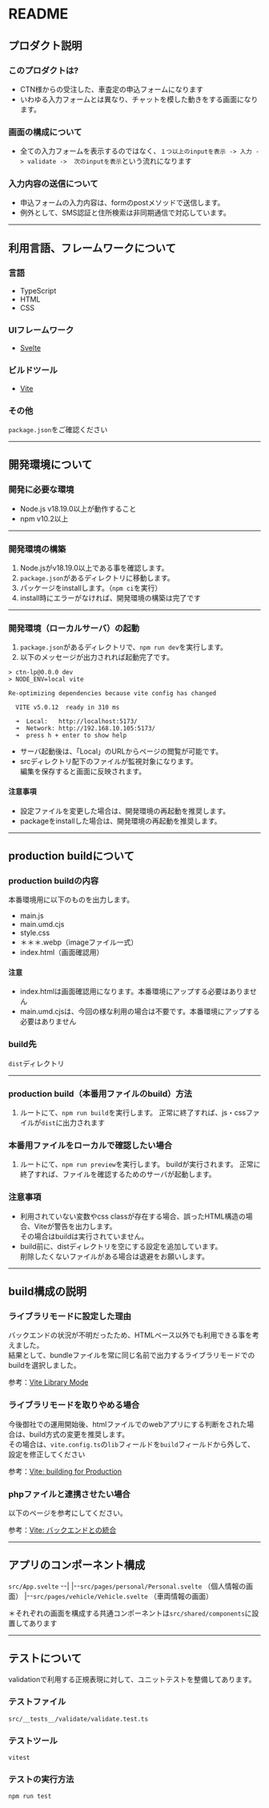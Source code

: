 # README #


## プロダクト説明

### このプロダクトは?
* CTN様からの受注した、車査定の申込フォームになります
* いわゆる入力フォームとは異なり、チャットを模した動きをする画面になります。

### 画面の構成について
* 全ての入力フォームを表示するのではなく、`１つ以上のinputを表示 -> 入力 -> validate ->  次のinputを表示`という流れになります


### 入力内容の送信について
* 申込フォームの入力内容は、formのpostメソッドで送信します。  
* 例外として、SMS認証と住所検索は非同期通信で対応しています。

---
## 利用言語、フレームワークについて

### 言語

* TypeScript
* HTML
* CSS

### UIフレームワーク
* [Svelte](https://svelte.jp/)

### ビルドツール
* [Vite](https://ja.vitejs.dev/)

### その他
`package.json`をご確認ください


---
## 開発環境について

### 開発に必要な環境
* Node.js v18.19.0以上が動作すること  
* npm v10.2以上

---
### 開発環境の構築 ###
1. Node.jsがv18.19.0以上である事を確認します。
1. `package.json`があるディレクトリに移動します。
1. パッケージをinstallします。（`npm ci`を実行）
1. install時にエラーがなければ、開発環境の構築は完了です

---
### 開発環境（ローカルサーバ）の起動
1. `package.json`があるディレクトリで、`npm run dev`を実行します。
1. 以下のメッセージが出力されれば起動完了です。 
```
> ctn-lp@0.0.0 dev
> NODE_ENV=local vite

Re-optimizing dependencies because vite config has changed

  VITE v5.0.12  ready in 310 ms

  ➜  Local:   http://localhost:5173/
  ➜  Network: http://192.168.10.105:5173/
  ➜  press h + enter to show help
```

* サーバ起動後は、「Local」のURLからページの閲覧が可能です。 
* srcディレクトリ配下のファイルが監視対象になります。  
編集を保存すると画面に反映されます。

#### 注意事項
* 設定ファイルを変更した場合は、開発環境の再起動を推奨します。
* packageをinstallした場合は、開発環境の再起動を推奨します。


---
## production buildについて

### production buildの内容
本番環境用に以下のものを出力します。

* main.js
* main.umd.cjs
* style.css
* ＊＊＊.webp（imageファイル一式）
* index.html（画面確認用）

#### 注意
* index.htmlは画面確認用になります。本番環境にアップする必要はありません
* main.umd.cjsは、今回の様な利用の場合は不要です。本番環境にアップする必要はありません


### build先
`dist`ディレクトリ

---
### production build（本番用ファイルのbuild）方法
1.  ルートにて、`npm run build`を実行します。  正常に終了すれば、js・cssファイルが`dist`に出力されます

### 本番用ファイルをローカルで確認したい場合
1.  ルートにて、`npm run preview`を実行します。  buildが実行されます。  正常に終了すれば、ファイルを確認するためのサーバが起動します。


### 注意事項
* 利用されていない変数やcss classが存在する場合、誤ったHTML構造の場合、Viteが警告を出力します。  
その場合はbuildは実行されていません。
* build前に、distディレクトリを空にする設定を追加しています。  
削除したくないファイルがある場合は退避をお願いします。



---
## build構成の説明

### ライブラリモードに設定した理由
バックエンドの状況が不明だったため、HTMLベース以外でも利用できる事を考えました。  
結果として、bundleファイルを常に同じ名前で出力するライブラリモードでのbuildを選択しました。

参考：[Vite Library Mode](https://vitejs.dev/guide/build.html#library-mode)

### ライブラリモードを取りやめる場合
今後御社での運用開始後、htmlファイルでのwebアプリにする判断をされた場合は、build方式の変更を推奨します。  
その場合は、`vite.config.ts`の`lib`フィールドを`build`フィールドから外して、設定を修正してください

参考：[Vite: building for Production](https://vitejs.dev/guide/build.html#building-for-production)


### phpファイルと連携させたい場合
以下のページを参考にしてください。

参考：[Vite: バックエンドとの統合](https://ja.vitejs.dev/guide/backend-integration.html)


---
## アプリのコンポーネント構成

`src/App.svelte`  --|
                    |--`src/pages/personal/Personal.svelte` （個人情報の画面）
                    |--`src/pages/vehicle/Vehicle.svelte` （車両情報の画面）

＊それぞれの画面を構成する共通コンポーネントは`src/shared/components`に設置してあります


---
## テストについて
validationで利用する正規表現に対して、ユニットテストを整備してあります。

### テストファイル
`src/__tests__/validate/validate.test.ts`

### テストツール
`vitest`

### テストの実行方法
`npm run test`
